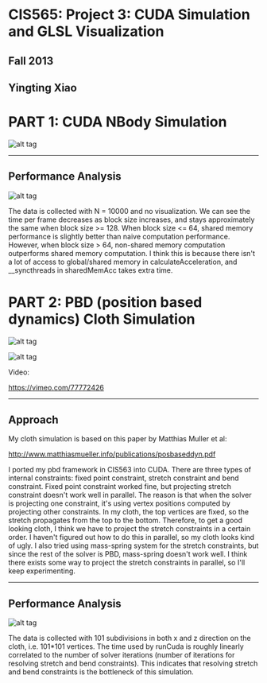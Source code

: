 CIS565: Project 3: CUDA Simulation and GLSL Visualization
===
Fall 2013
---
Yingting Xiao
---

PART 1: CUDA NBody Simulation
===

![alt tag](https://raw.github.com/YingtingXiao/Project3-Simulation/master/screenshots/NBody.PNG)

---
Performance Analysis
---

![alt tag](https://raw.github.com/YingtingXiao/Project3-Simulation/master/performace/nbody.PNG)

The data is collected with N = 10000 and no visualization. We can see the time per frame decreases as block size increases, and stays approximately the same when block size >= 128. When block size <= 64, shared memory performance is slightly better than naive computation performance. However, when block size > 64, non-shared memory computation outperforms shared memory computation. I think this is because there isn't a lot of access to global/shared memory in calculateAcceleration, and __syncthreads in sharedMemAcc takes extra time.


PART 2: PBD (position based dynamics) Cloth Simulation
===

![alt tag](https://raw.github.com/YingtingXiao/Project3-Simulation/master/screenshots/Cloth1.PNG)

![alt tag](https://raw.github.com/YingtingXiao/Project3-Simulation/master/screenshots/Cloth2.PNG)

Video:

https://vimeo.com/77772426

---
Approach
---

My cloth simulation is based on this paper by Matthias Muller et al:

http://www.matthiasmueller.info/publications/posbaseddyn.pdf

I ported my pbd framework in CIS563 into CUDA. There are three types of internal constraints: fixed point constraint, stretch constraint and bend constraint. Fixed point constraint worked fine, but projecting stretch constraint doesn't work well in parallel. The reason is that when the solver is projecting one constraint, it's using vertex positions computed by projecting other constraints. In my cloth, the top vertices are fixed, so the stretch propagates from the top to the bottom. Therefore, to get a good looking cloth, I think we have to project the stretch constraints in a certain order. I haven't figured out how to do this in parallel, so my cloth looks kind of ugly. I also tried using mass-spring system for the stretch constraints, but since the rest of the solver is PBD, mass-spring doesn't work well. I think there exists some way to project the stretch constraints in parallel, so I'll keep experimenting.

---
Performance Analysis
---

![alt tag](https://raw.github.com/YingtingXiao/Project3-Simulation/master/performace/cloth.PNG)

The data is collected with 101 subdivisions in both x and z direction on the cloth, i.e. 101*101 vertices. The time used by runCuda is roughly linearly correlated to the number of solver iterations (number of iterations for resolving stretch and bend constraints). This indicates that resolving stretch and bend constraints is the bottleneck of this simulation.